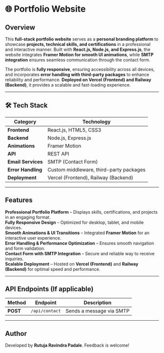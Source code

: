 # 🌐 Portfolio Website  

## **Overview**  
This **full-stack portfolio website** serves as a **personal branding platform** to showcase **projects, technical skills, and certifications** in a professional and interactive manner. Built with **React.js, Node.js, and Express.js**, the website integrates **Framer Motion for smooth UI animations**, while **SMTP integration** ensures seamless communication through the contact form.  

The portfolio is **fully responsive**, ensuring accessibility across all devices, and incorporates **error handling with third-party packages** to enhance reliability and performance. **Deployed on Vercel (Frontend) and Railway (Backend)**, it provides a scalable and fast-loading experience.  

---

## **🛠️ Tech Stack**  
| **Category**        | **Technology**        |  
|----------------------|----------------------|  
| **Frontend**        | React.js, HTML5, CSS3 |  
| **Backend**         | Node.js, Express.js   |  
| **Animations**      | Framer Motion         |  
| **API**             | REST API              |  
| **Email Services**  | SMTP (Contact Form)   |  
| **Error Handling**  | Custom middleware, third-party packages |  
| **Deployment**      | Vercel (Frontend), Railway (Backend) |  

---

## **Features**  
 **Professional Portfolio Platform** – Displays skills, certifications, and projects in an engaging format.  
 **Fully Responsive Design** – Optimized for desktop, tablet, and mobile devices.  
 **Smooth Animations & UI Transitions** – Integrated **Framer Motion** for an interactive user experience.  
 **Error Handling & Performance Optimization** – Ensures smooth navigation and form validation.  
 **Contact Form with SMTP Integration** – Secure and reliable way to receive inquiries.  
 **Scalable Deployment** – Hosted on **Vercel (Frontend)** and **Railway (Backend)** for optimal speed and performance.  

---

## **API Endpoints** (If applicable)  
| **Method** | **Endpoint**       | **Description**  |  
|-----------|----------------|-----------------|  
| **POST**  | `/api/contact` | Sends a message via SMTP  |  

---

## **Author**  
Developed by **Rutuja Ravindra Padale**. Feedback is welcome!  
